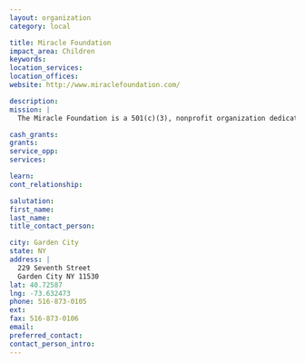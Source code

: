 ```yaml
---
layout: organization
category: local

title: Miracle Foundation
impact_area: Children
keywords: 
location_services: 
location_offices: 
website: http://www.miraclefoundation.com/

description: 
mission: |
  The Miracle Foundation is a 501(c)(3), nonprofit organization dedicated to improving the lives of those diagnosed with cancer and to finding a cure for this disease. Integral to our mission are improving patient care, increasing cancer awareness and funding worthy scientific research. Our efforts focus on raising funds to support the work of individuals and organizations who can help us achieve our goals.

cash_grants: 
grants: 
service_opp: 
services: 

learn: 
cont_relationship: 

salutation: 
first_name: 
last_name: 
title_contact_person: 

city: Garden City
state: NY
address: |
  229 Seventh Street  
  Garden City NY 11530
lat: 40.72587
lng: -73.632473
phone: 516-873-0105
ext: 
fax: 516-873-0106
email: 
preferred_contact: 
contact_person_intro: 
---
```

